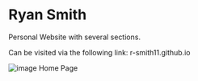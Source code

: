 # Ryan Smith

Personal Website with several sections.

Can be visited via the following link: r-smith11.github.io

![image](https://user-images.githubusercontent.com/83712827/156035377-00f2fbba-e395-4920-b7f9-6d98b44face0.png)
Home Page
